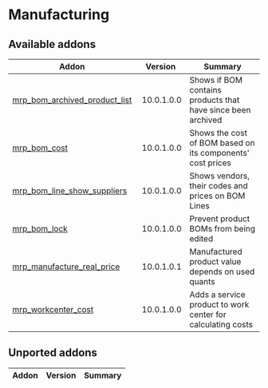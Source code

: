 Manufacturing
=============

[//]: # (addons)

Available addons
----------------
**Addon** | **Version** | **Summary**
--- | --- | ---
[mrp_bom_archived_product_list](mrp_bom_archived_product_list/) | 10.0.1.0.0 | Shows if BOM contains products that have since been archived
[mrp_bom_cost](mrp_bom_cost/) | 10.0.1.0.0 | Shows the cost of BOM based on its components' cost prices
[mrp_bom_line_show_suppliers](mrp_bom_line_show_suppliers/) | 10.0.1.0.0 | Shows vendors, their codes and prices on BOM Lines
[mrp_bom_lock](mrp_bom_lock/) | 10.0.1.0.0 | Prevent product BOMs from being edited
[mrp_manufacture_real_price](mrp_manufacture_real_price/) | 10.0.1.0.1 | Manufactured product value depends on used quants
[mrp_workcenter_cost](mrp_workcenter_cost/) | 10.0.1.0.0 | Adds a service product to work center for calculating costs

Unported addons
----------------
**Addon** | **Version** | **Summary**
--- | --- | ---
